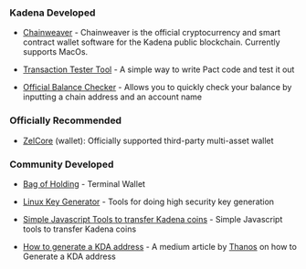 ### **Kadena Developed**

  - <a href="https://www.kadena.io/chainweaver" target="_blank">Chainweaver</a> - Chainweaver is the official cryptocurrency and smart contract wallet software for the Kadena public blockchain.  Currently supports MacOs.

  - <a href=" http://txtool.chainweb.com/" target="_blank">Transaction Tester Tool</a> - A simple way to write Pact code and test it out

  - <a href=" https://balance.chainweb.com" target="_blank">Official Balance Checker</a> - Allows you to quickly check your balance by inputting a chain address and an account name

### **Officially Recommended**

  - <a href="https://medium.com/@ZelOfficial/zelcore-adds-kadena-assets-store-kda-across-multiple-chains-3b8039f2777c" target="_blank">ZelCore</a> (wallet): Officially supported third-party multi-asset wallet

### **Community Developed**

  - <a href="https://github.com/kadena-community/bag-of-holding" target="_blank">Bag of Holding</a> - Terminal Wallet

  - <a href="https://github.com/kadena-community/secure-keygen" target="_blank">Linux Key Generator</a> - Tools for doing high security key generation

  - <a href="https://github.com/kadena-community/kadena-transfer-js" target="_blank">Simple Javascript Tools to transfer Kadena coins</a> - Simple Javascript tools to transfer Kadena coins

  - <a href="https://medium.com/kadenacoin/how-to-generate-a-kda-address-fd009a06ea05" target="_blank">How to generate a KDA address</a> - A medium article by <a href="https://medium.com/@Thanos_42" target="_blank">Thanos</a> on how to Generate a KDA address
